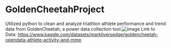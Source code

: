 # GoldenCheetahProject 
Utilized python to clean and analyze triathlon athlete performance and trend data from GoldenCheetah, a power data collection tool.![image](https://user-images.githubusercontent.com/108704610/199631690-7c22c095-ddf1-4148-991c-ea9d30107e3e.png)
Link to Data: https://www.kaggle.com/datasets/markliversedge/goldencheetah-opendata-athlete-activity-and-mmp
